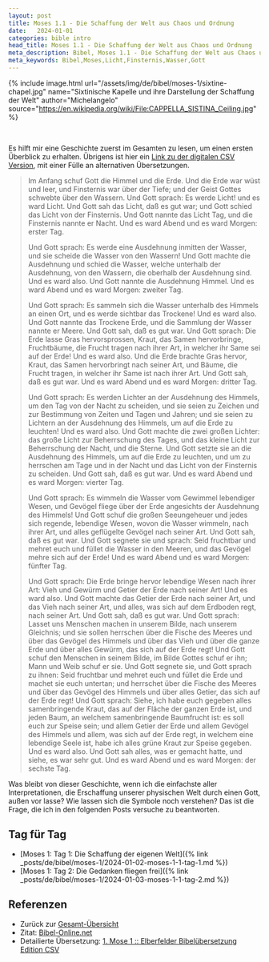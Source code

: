 ```yaml
---
layout: post
title: Moses 1.1 - Die Schaffung der Welt aus Chaos und Ordnung
date:   2024-01-01
categories: bible intro
head_title: Moses 1.1 - Die Schaffung der Welt aus Chaos und Ordnung
meta_description: Bibel, Moses 1.1 - Die Schaffung der Welt aus Chaos und Ordnung
meta_keywords: Bibel,Moses,Licht,Finsternis,Wasser,Gott
---
```


{% include image.html
  url="/assets/img/de/bibel/moses-1/sixtine-chapel.jpg"
  name="Sixtinische Kapelle und ihre Darstellung der Schaffung der Welt"
  author="Michelangelo"
  source="https://en.wikipedia.org/wiki/File:CAPPELLA_SISTINA_Ceiling.jpg"
%}

<br>

Es hilft mir eine Geschichte zuerst im Gesamten zu lesen, um einen ersten Überblick zu erhalten. Übrigens ist hier ein [Link zu der digitalen CSV Version](https://www.csv-bibel.de/bibel/1-mose-1), mit einer Fülle an alternativen Übersetzungen.

> Im Anfang schuf Gott die Himmel und die Erde. Und die Erde war wüst und leer, und Finsternis war über der Tiefe; und der Geist Gottes schwebte über den Wassern. Und Gott sprach: Es werde Licht! und es ward Licht. Und Gott sah das Licht, daß es gut war; und Gott schied das Licht von der Finsternis. Und Gott nannte das Licht Tag, und die Finsternis nannte er Nacht. Und es ward Abend und es ward Morgen: erster Tag.
>
> Und Gott sprach: Es werde eine Ausdehnung inmitten der Wasser, und sie scheide die Wasser von den Wassern! Und Gott machte die Ausdehnung und schied die Wasser, welche unterhalb der Ausdehnung, von den Wassern, die oberhalb der Ausdehnung sind. Und es ward also. Und Gott nannte die Ausdehnung Himmel. Und es ward Abend und es ward Morgen: zweiter Tag.
>
> Und Gott sprach: Es sammeln sich die Wasser unterhalb des Himmels an einen Ort, und es werde sichtbar das Trockene! Und es ward also. Und Gott nannte das Trockene Erde, und die Sammlung der Wasser nannte er Meere. Und Gott sah, daß es gut war. Und Gott sprach: Die Erde lasse Gras hervorsprossen, Kraut, das Samen hervorbringe, Fruchtbäume, die Frucht tragen nach ihrer Art, in welcher ihr Same sei auf der Erde! Und es ward also. Und die Erde brachte Gras hervor, Kraut, das Samen hervorbringt nach seiner Art, und Bäume, die Frucht tragen, in welcher ihr Same ist nach ihrer Art. Und Gott sah, daß es gut war. Und es ward Abend und es ward Morgen: dritter Tag.
>
> Und Gott sprach: Es werden Lichter an der Ausdehnung des Himmels, um den Tag von der Nacht zu scheiden, und sie seien zu Zeichen und zur Bestimmung von Zeiten und Tagen und Jahren; und sie seien zu Lichtern an der Ausdehnung des Himmels, um auf die Erde zu leuchten! Und es ward also. Und Gott machte die zwei großen Lichter: das große Licht zur Beherrschung des Tages, und das kleine Licht zur Beherrschung der Nacht, und die Sterne. Und Gott setzte sie an die Ausdehnung des Himmels, um auf die Erde zu leuchten, und um zu herrschen am Tage und in der Nacht und das Licht von der Finsternis zu scheiden. Und Gott sah, daß es gut war. Und es ward Abend und es ward Morgen: vierter Tag.
>
> Und Gott sprach: Es wimmeln die Wasser vom Gewimmel lebendiger Wesen, und Gevögel fliege über der Erde angesichts der Ausdehnung des Himmels! Und Gott schuf die großen Seeungeheuer und jedes sich regende, lebendige Wesen, wovon die Wasser wimmeln, nach ihrer Art, und alles geflügelte Gevögel nach seiner Art. Und Gott sah, daß es gut war. Und Gott segnete sie und sprach: Seid fruchtbar und mehret euch und füllet die Wasser in den Meeren, und das Gevögel mehre sich auf der Erde! Und es ward Abend und es ward Morgen: fünfter Tag.
>
> Und Gott sprach: Die Erde bringe hervor lebendige Wesen nach ihrer Art: Vieh und Gewürm und Getier der Erde nach seiner Art! Und es ward also. Und Gott machte das Getier der Erde nach seiner Art, und das Vieh nach seiner Art, und alles, was sich auf dem Erdboden regt, nach seiner Art. Und Gott sah, daß es gut war. Und Gott sprach: Lasset uns Menschen machen in unserem Bilde, nach unserem Gleichnis; und sie sollen herrschen über die Fische des Meeres und über das Gevögel des Himmels und über das Vieh und über die ganze Erde und über alles Gewürm, das sich auf der Erde regt! Und Gott schuf den Menschen in seinem Bilde, im Bilde Gottes schuf er ihn; Mann und Weib schuf er sie. Und Gott segnete sie, und Gott sprach zu ihnen: Seid fruchtbar und mehret euch und füllet die Erde und machet sie euch untertan; und herrschet über die Fische des Meeres und über das Gevögel des Himmels und über alles Getier, das sich auf der Erde regt! Und Gott sprach: Siehe, ich habe euch gegeben alles samenbringende Kraut, das auf der Fläche der ganzen Erde ist, und jeden Baum, an welchem samenbringende Baumfrucht ist: es soll euch zur Speise sein; und allem Getier der Erde und allem Gevögel des Himmels und allem, was sich auf der Erde regt, in welchem eine lebendige Seele ist, habe ich alles grüne Kraut zur Speise gegeben. Und es ward also. Und Gott sah alles, was er gemacht hatte, und siehe, es war sehr gut. Und es ward Abend und es ward Morgen: der sechste Tag.

Was bleibt von dieser Geschichte, wenn ich die einfachste aller Interpretationen, die Erschaffung unserer physischen Welt durch einen Gott, außen vor lasse? Wie lassen sich die Symbole noch verstehen? Das ist die Frage, die ich in den folgenden Posts versuche zu beantworten.

## Tag für Tag

* [Moses 1: Tag 1: Die Schaffung der eigenen Welt]({% link _posts/de/bibel/moses-1/2024-01-02-moses-1-1-tag-1.md %})
* [Moses 1: Tag 2: Die Gedanken fliegen frei]({% link _posts/de/bibel/moses-1/2024-01-03-moses-1-1-tag-2.md %})

## Referenzen
* Zurück zur [Gesamt-Übersicht](/articles/bible.html)
* Zitat: [Bibel-Online.net](https://www.bibel-online.net/buch/elberfelder_1905/1_mose/1)
* Detailierte Übersetzung: [1. Mose 1 :: Elberfelder Bibelübersetzung Edition CSV](https://www.csv-bibel.de/bibel/1-mose-1)
